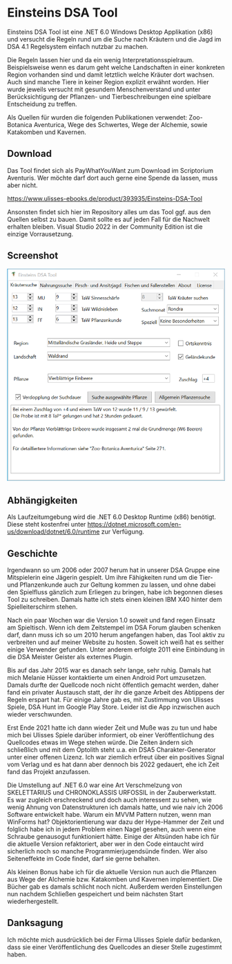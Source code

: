 # Einsteins DSA Tool

Einsteins DSA Tool ist eine .NET 6.0 Windows Desktop Applikation (x86) und versucht die Regeln rund um die Suche nach Kräutern und die Jagd im DSA  4.1 Regelsystem einfach nutzbar zu machen.

Die Regeln lassen hier und da ein wenig Interpretationsspielraum. Beispielsweise wenn es darum geht welche Landschaften in einer konkreten Region vorhanden sind und damit letztlich welche Kräuter dort wachsen. Auch sind manche Tiere in keiner Region explizit erwähnt worden. Hier wurde jeweils versucht mit gesundem Menschenverstand und unter Berücksichtigung der Pflanzen- und Tierbeschreibungen eine spielbare Entscheidung zu treffen.

Als Quellen für wurden die folgenden Publikationen verwendet: Zoo-Botanica Aventurica, Wege des Schwertes, Wege der Alchemie, sowie Katakomben und Kavernen.

## Download

Das Tool findet sich als PayWhatYouWant zum Download im Scriptorium Aventuris. Wer möchte darf dort auch gerne eine Spende da lassen, muss aber nicht.

https://www.ulisses-ebooks.de/product/393935/Einsteins-DSA-Tool

Ansonsten findet sich hier im Repository alles um das Tool ggf. aus den Quellen selbst zu bauen. Damit sollte es auf jeden Fall für die Nachwelt erhalten bleiben. Visual Studio 2022 in der Community Edition ist die einzige Vorrausetzung.

## Screenshot

![Screenshot](DSATool/Resources/BildScriptoriumTool.png)

## Abhängigkeiten

Als Laufzeitumgebung wird die .NET 6.0 Desktop Runtime (x86) benötigt. Diese steht kostenfrei unter https://dotnet.microsoft.com/en-us/download/dotnet/6.0/runtime zur Verfügung.

## Geschichte

Irgendwann so um 2006 oder 2007 herum hat in unserer DSA Gruppe eine Mitspielerin eine Jägerin gespielt. Um ihre Fähigkeiten rund um die Tier- und Pflanzenkunde auch zur Geltung kommen zu lassen, und ohne dabei den Spielfluss gänzlich zum Erliegen zu bringen, habe ich begonnen dieses Tool zu schreiben. Damals hatte ich stets einen kleinen IBM X40 hinter dem Spielleiterschirm stehen.

Nach ein paar Wochen war die Version 1.0 soweit und fand regen Einsatz am Spieltisch. Wenn ich dem Zeitstempel im DSA Forum glauben schenken darf, dann muss ich so um 2010 herum angefangen haben, das Tool aktiv zu verbreiten und auf meiner Website zu hosten. Soweit ich weiß hat es seither einige Verwender gefunden. Unter anderem erfolgte 2011 eine Einbindung in die DSA Meister Geister als externes Plugin.

Bis auf das Jahr 2015 war es danach sehr lange, sehr ruhig. Damals hat mich Melanie Hüsser kontaktierte um einen Android Port umzusetzen. Damals durfte der Quellcode noch nicht öffentlich gemacht werden, daher fand ein privater Austausch statt, der ihr die ganze Arbeit des Abtippens der Regeln erspart hat. Für einige Jahre gab es, mit Zustimmung von Ulisses Spiele, DSA Hunt im Google Play Store. Leider ist die App inzwischen auch wieder verschwunden.

Erst Ende 2021 hatte ich dann wieder Zeit und Muße was zu tun und habe mich bei Ulisses Spiele darüber informiert, ob einer Veröffentlichung des Quellcodes etwas im Wege stehen würde. Die Zeiten ändern sich schließlich und mit dem Optolith steht u.a. ein DSA5 Charakter-Generator unter einer offenen Lizenz. Ich war ziemlich erfreut über ein positives Signal vom Verlag und es hat dann aber dennoch bis 2022 gedauert, ehe ich Zeit fand das Projekt anzufassen.

Die Umstellung auf .NET 6.0 war eine Art Verschmelzung von SKELETTARIUS und CHRONOKLASSIS URFOSSIL in der Zauberwerkstatt. Es war zugleich erschreckend und doch auch interessent zu sehen, wie wenig Ahnung von Datenstrukturen ich damals hatte, und wie naiv ich 2006 Software entwickelt habe. Warum ein MVVM Pattern nutzen, wenn man WinForms hat? Objektorientierung war dazu der Hype-Hammer der Zeit und folglich habe ich in jedem Problem einen Nagel gesehen, auch wenn eine Schraube genausogut funktioniert hätte. Einige der Altsünden habe ich für die aktuelle Version refaktoriert, aber wer in den Code eintaucht wird sicherlich noch so manche Programmierjugendsünde finden. Wer also Seiteneffekte im Code findet, darf sie gerne behalten.

Als kleinen Bonus habe ich für die aktuelle Version nun auch die Pflanzen aus Wege der Alchemie bzw. Katakomben und Kavernen implementiert. Die Bücher gab es damals schlicht noch nicht. Außerdem werden Einstellungen nun nachdem Schließen gespeichert und beim nächsten Start wiederhergestellt.

## Danksagung

Ich möchte mich ausdrücklich bei der Firma Ulisses Spiele dafür bedanken, dass sie einer Veröffentlichung des Quellcodes an dieser Stelle zugestimmt haben.